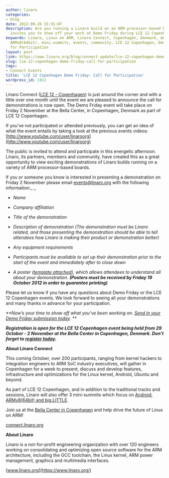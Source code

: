 ```yaml
---
author: linaro
categories:
- blog
date: 2012-09-26 15:31:07
description: Are you running a Linaro build on an ARM processor-based board? Linaro
  invites you to show off your work at Demo Friday during LCE 12 Copenhagen.
keywords: Linaro, Linux on ARM, Linaro Connect, Copenhagen, Denmark, Android, big.LITTLE,
  ARMv8(64bit), mini-summits, events, community, LCE 12 Copenhagen, Demo Friday, Call
  for Participation
layout: post
link: https://www.linaro.org/blog/connect-update/lce-12-copenhagen-demo-friday-call-for-participation/
slug: lce-12-copenhagen-demo-friday-call-for-participation
tags:
- Connect Events
title: 'LCE 12 Copenhagen Demo Friday: Call for Participation'
wordpress_id: 1911
---
```


Linaro Connect ([LCE 12 - Copenhagen](http://connect.linaro.org/resources/)) is just around the corner and with a little over one month until the event we are pleased to announce the call for demonstrations is now open. The Demo Friday event will take place on Friday 2 November at the Bella Center, in Copenhagen, Denmark as part of LCE 12 Copenhagen.

If you’ve not participated or attended previously, you can get an idea of what the event entails by taking a look at the previous events videos: [http://www.youtube.com/user/linaroorg](http://www.youtube.com/user/linaroorg)

The public is invited to attend and participate in this energetic afternoon.  Linaro, its partners, members and community, have created this as a great opportunity to view exciting demonstrations of Linaro builds running on a variety of ARM processor-based boards.

If you or someone you know is interested in presenting a demonstration on Friday 2 November please email [events@linaro.org](mailto:events@linaro.org) with the following information:_ _




  * _Name_


  * _Company affiliation_


  * _Title of the demonstration_


  * _Description of demonstration (The demonstration must be Linaro related, and those presenting the demonstration should be able to tell attendees how Linaro is making their product or demonstration better)_


  * _Any equipment requirements_


  * _Participants must be available to set up their demonstration prior to the start of the event and immediately after to close down_


  * _A poster ([template attached](/assets/downloads/Demo-Friday-Poster-Template_LCE_12_Copenhagen.odp)), which allows attendees to understand all about your demonstration. **(Posters must be received by Friday 19 October 2012 in order to guarantee printing)**_




Please let us know if you have any questions about Demo Friday or the LCE 12 Copenhagen events. We look forward to seeing all your demonstrations and many thanks in advance for your participation.


_**Now’s your time to show off what you’ve been working on. [ Send in your Demo Friday submission today](mailto:events@linaro.org). **_

_**Registration is open for the LCE 12 Copenhagen event being held from 29 October - 2 November at the Bella Center in Copenhagen, Denmark.  Don’t forget to [register today](http://connect.linaro.org/wp-login.php?redirect_to=/register-connect/).**_

**About Linaro Connect**

This coming October, over 200 participants, ranging from kernel hackers to integration engineers to ARM SoC industry executives, will gather in Copenhagen for a week to present, discuss and develop features,  infrastructure and optimizations for the Linux kernel, Android, Ubuntu and beyond.

As part of LCE 12 Copenhagen, and in addition to the traditional tracks and sessions, Linaro will also offer 3 mini-summits which focus on [Android](https://www.linaro.org/linaro-blog/2012/09/19/linaro-android-mini-summit-to-be-held-at-lce-12-in-copenhagen/), [ARMv8(64bit) and big.LITTLE](https://www.linaro.org/linaro-blog/2012/09/12/linaro-android-armv864bit-and-big-little-mini-summits-to-be-held-at-lce-12-copenhagen/).

Join us at the [Bella Center in Copenhagen](http://connect.linaro.org/resources/#travel) and help drive the future of Linux on ARM!

[connect.linaro.org](http://connect.linaro.org/resources/)

**About Linaro**

Linaro is a not-for-profit engineering organization with over 120 engineers working on consolidating and optimizing open source software for the ARM architecture, including the GCC toolchain, the Linux kernel, ARM power management, graphics and multimedia interfaces.

[www.linaro.org](https://www.linaro.org/)